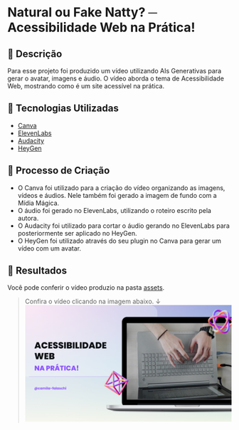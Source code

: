 # Natural ou Fake Natty? ─ Acessibilidade Web na Prática!

## 📒 Descrição
Para esse projeto foi produzido um vídeo utilizando AIs Generativas para gerar o avatar, imagens e áudio.
O vídeo aborda o tema de Acessibilidade Web, mostrando como é um site acessível na prática.

## 🤖 Tecnologias Utilizadas
- [Canva](https://www.canva.com/)
- [ElevenLabs](https://beta.elevenlabs.io/)
- [Audacity](https://www.audacityteam.org/)
- [HeyGen](https://app.heygen.com/)

## 🧐 Processo de Criação
- O Canva foi utilizado para a criação do vídeo organizando as imagens, vídeos e áudios. Nele também foi gerado a imagem de fundo com a Mídia Mágica.
- O áudio foi gerado no ElevenLabs, utilizando o roteiro escrito pela autora.
- O Audacity foi utilizado para cortar o áudio gerando no ElevenLabs para posteriormente ser aplicado no HeyGen.
- O HeyGen foi utilizado através do seu plugin no Canva para gerar um vídeo com um avatar.

## 🚀 Resultados
Você pode conferir o vídeo produzio na pasta [assets](./assets/acessibilidade-web-na-pratica.mp4).

> Confira o vídeo clicando na imagem abaixo. ↓
<a href="./assets/acessibilidade-web-na-pratica.mp4"><img src="./assets/Thumbnail.png" width="500" /></a>
